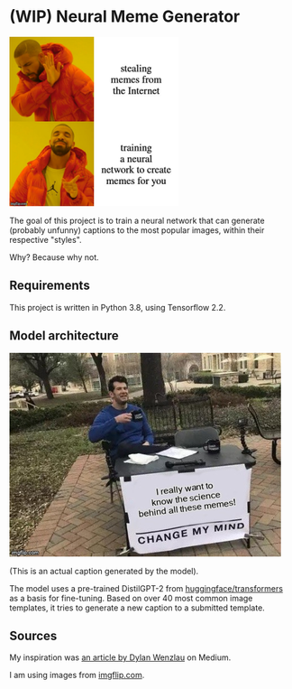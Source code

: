 # (WIP) Neural Meme Generator

![](drake.png)

The goal of this project is to train a neural network that can generate 
(probably unfunny) captions to the most popular images, within their respective "styles".

Why? Because why not.


## Requirements

This project is written in Python 3.8, using Tensorflow 2.2.

## Model architecture

![](data/final_images/science_behind_memes.png)

(This is an actual caption generated by the model).

The model uses a pre-trained DistilGPT-2 from [huggingface/transformers](https://github.com/huggingface/transformers) as a basis for fine-tuning.
Based on over 40 most common image templates, it tries to generate a new caption to a submitted template.

## Sources

My inspiration was [an article by Dylan Wenzlau](https://towardsdatascience.com/meme-text-generation-with-a-deep-convolutional-network-in-keras-tensorflow-a57c6f218e85) on Medium.

I am using images from [imgflip.com](https://imgflip.com/).
